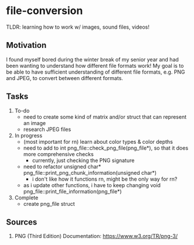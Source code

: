 # file-conversion
TLDR: learning how to work w/ images, sound files, videos!

## Motivation
I found myself bored during the winter break of my senior year and had been wanting to understand how different file formats work! My goal is to be able to have sufficient understanding of different file formats, e.g. PNG and JPEG, to convert between different formats.

## Tasks
1. To-do
    - need to create some kind of matrix and/or struct that can represent an image
    - research JPEG files
2. In progress
    - (most important for rn) learn about color types & color depths
    - need to add to int png_file::check_png_file(png_file*), so that it does more comprehensive checks
        - currently, just checking the PNG signature
    - need to refactor unsigned char* png_file::print_png_chunk_information(unsigned char*)
        - i don't like how it functions rn, might be the only way for rn?
    - as i update other functions, i have to keep changing void png_file::print_file_information(png_file*)
3. Complete
    - create png_file struct

## Sources
1. PNG (Third Edition) Documentation: https://www.w3.org/TR/png-3/